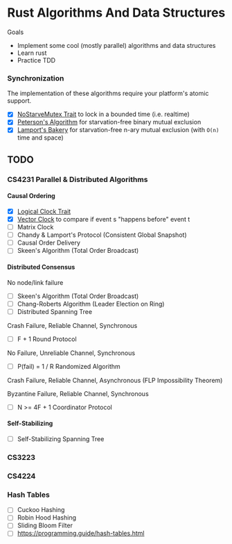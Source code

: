 # Rust Algorithms And Data Structures
Goals
- Implement some cool (mostly parallel) algorithms and data structures
- Learn rust
- Practice TDD

### Synchronization
The implementation of these algorithms require your platform's atomic support.
- [x] [NoStarveMutex Trait](src/sync/mod.rs) to lock in a bounded time (i.e. realtime)
- [x] [Peterson's Algorithm](src/sync/peterson.rs) for starvation-free binary mutual exclusion
- [x] [Lamport's Bakery](src/sync/lamports_bakery.rs) for starvation-free n-ary mutual exclusion (with `O(n)` time and space)

## TODO
### CS4231 Parallel & Distributed Algorithms
#### Causal Ordering
- [x] [Logical Clock Trait](src/order/mod.rs)
- [x] [Vector Clock](src/order/vector_clock.rs) to compare if event s "happens before" event t
- [ ] Matrix Clock
- [ ] Chandy & Lamport's Protocol (Consistent Global Snapshot) 
- [ ] Causal Order Delivery
- [ ] Skeen's Algorithm (Total Order Broadcast)

#### Distributed Consensus
No node/link failure
- [ ] Skeen's Algorithm (Total Order Broadcast)
- [ ] Chang-Roberts Algorithm (Leader Election on Ring)
- [ ] Distributed Spanning Tree

Crash Failure, Reliable Channel, Synchronous
- [ ] F + 1 Round Protocol

No Failure, Unreliable Channel, Synchronous
- [ ] P(fail) = 1 / R Randomized Algorithm

Crash Failure, Reliable Channel, Asynchronous (FLP Impossibility Theorem)

Byzantine Failure, Reliable Channel, Synchronous
- [ ] N >= 4F + 1 Coordinator Protocol

#### Self-Stabilizing
- [ ] Self-Stabilizing Spanning Tree

### CS3223
### CS4224

### Hash Tables
- [ ] Cuckoo Hashing
- [ ] Robin Hood Hashing
- [ ] Sliding Bloom Filter
- [ ] https://programming.guide/hash-tables.html
